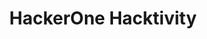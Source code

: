 ---
title: HackerOne Hacktivity
description: 
url: https://hackerone.com/hacktivity/overview
image:
    # url: '/assets/images/cafe.png'
    # alt: 'Cafe'
tags: ['advisory', 'bugbounty', 'cve', 'vulnerability']
listedDate: 2023-11-08
published: true
---